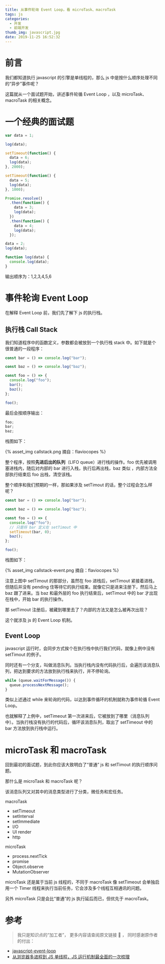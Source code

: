 ```yaml
---
title: 从事件轮询 Event Loop，看 microTask、macroTask
tags: js
categories:
  - 开发
  - 前端开发
thumb_img: javascript.jpg
date: 2019-11-25 16:52:32
---
```



# 前言

我们都知道执行 javascript 的引擎是单线程的，那么 js 中是按什么顺序处理不同的“异步”事件呢？

这篇就从一个面试题开始，讲述事件轮循 Event Loop ，以及 microTask、macroTask 的相关概念。

# 一个经典的面试题

```js
var data = 1;

log(data);

setTimeout(function() {
  data = 6;
  log(data);
}, 2000);

setTimeout(function() {
  data = 5;
  log(data);
}, 1000);

Promise.resolve()
  .then(function() {
    data = 3;
    log(data);
  })
  .then(function() {
    data = 4;
    log(data);
  });

data = 2;
log(data);

function log(data) {
  console.log(data);
}
```

输出顺序为：1,2,3,4,5,6

# 事件轮询 Event Loop

在解释 Event Loop 前，我们先了解下 js 的执行栈。

## 执行栈 Call Stack

我们知道程序中的函数定义，参数都会被放到一个执行栈 stack 中。如下就是个很普通的一段程序：

```js
const bar = () => console.log("bar");

const baz = () => console.log("baz");

const foo = () => {
  console.log("foo");
  bar();
  baz();
};

foo();
```

最后会按顺序输出：

```js
foo;
bar;
baz;
```

栈图如下：

{% asset_img callstack.png 摘自：flaviocopes %}

整个程序，按照**先进后出的队列**（LIFO queue）进行栈的操作。foo 优先被调用塞进栈内，随后对内部的 bar 进行入栈，执行后再出栈，baz 类似 ，内部方法全部执行结束后 foo 出栈，清空该栈。

整个顺序和我们预期的一样，那如果涉及 setTimout 的话，整个过程会怎么样呢？

```js
const bar = () => console.log("bar");

const baz = () => console.log("baz");

const foo = () => {
  console.log("foo");
  // 只是将 bar 定义在 setTimout 中
  setTimeout(bar, 0);
  baz();
};

foo();
```

栈图如下：

{% asset_img callstack-event.png 摘自：flaviocopes %}

注意上图中 setTimout 的那部分，虽然在 foo 进栈后，setTimout 紧接着进栈，但随后并没有 pending 住等待它的执行结束。就像它只是进来注册下，然后马上 baz 跟了进来。当 baz 和最外层的 foo 执行结束后，setTimout 中的 bar 才出现在栈中，开始 bar 的执行操作。

那 setTimout 注册后，被藏到哪里去了？内部的方法又是怎么被再次出现？

这个就涉及 js 的 Event Loop 机制。

## Event Loop

javascript 运行时，会同步方式挨个在执行栈中执行我们代码，就像上例中没有 setTimout 的例子。

同时还有一个分支，叫做消息队列。当执行栈内没有代码执行后，会遍历该消息队列，把达到要求的方法放到执行栈来执行，并不停轮询。

```js
while (queue.waitForMessage()) {
  queue.processNextMessage();
}
```

类似上述通过 while 来轮询的代码，以达到事件循环的机制就称为事件轮循 Event Loop。

也就解释了上例中，setTimeout 第一次进来后，它被放到了哪里（消息队列中）。当执行栈没有执行的代码后，循环该消息队列，取出了 setTimeout 中的 bar 方法放到执行栈中运行。

# microTask 和 macroTask

回到最初的面试题，到此你应该大致明白了“普通” js 和 setTimout 的执行顺序问题。

那什么是 microTask 和 macroTask 呢？

该消息队列又对其中的消息类型进行了分类，微任务和宏任务。

macroTask

- setTimeout
- setInterval
- setImmediate
- I/O
- UI render
- http

microTask

- process.nextTick
- promise
- Object.observe
- MutationObserver

microTask 还是属于当前 js 线程的，不同于 macroTask 像 setTimeout 会单独启用一个 Timer 线程来执行当前任务，它会涉及多个线程互相通讯的问题。

另外 microTask 只是会比“普通”的 js 执行延后而已，但优先于 macroTask。

# 参考

> 我只是知识点的“加工者”， 更多内容请查阅原文链接 :thought_balloon: ， 同时感谢原作者的付出：

- [javascript-event-loop](https://flaviocopes.com/javascript-event-loop/)
- [从浏览器多进程到 JS 单线程，JS 运行机制最全面的一次梳理](https://segmentfault.com/a/1190000012925872)
